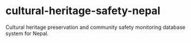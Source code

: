 # cultural-heritage-safety-nepal
Cultural heritage preservation and community safety monitoring database system for Nepal.
